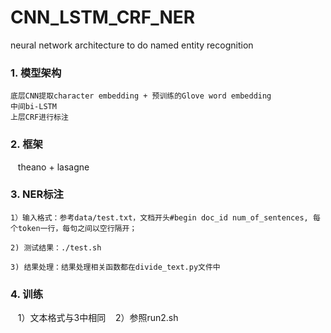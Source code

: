 # CNN_LSTM_CRF_NER
neural network architecture to do named entity recognition

### 1. 模型架构
    底层CNN提取character embedding + 预训练的Glove word embedding
    中间bi-LSTM
    上层CRF进行标注
    
### 2. 框架
    theano + lasagne
    
### 3. NER标注
    1）输入格式：参考data/test.txt，文档开头#begin doc_id num_of_sentences, 每个token一行，每句之间以空行隔开；
    
    2) 测试结果：./test.sh
    
    3) 结果处理：结果处理相关函数都在divide_text.py文件中
    
### 4. 训练
    1）文本格式与3中相同
    2）参照run2.sh
      
